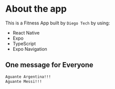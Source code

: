 # About the app

This is a Fitness App built by `Diego Tech` by using:

- React Native
- Expo
- TypeScript
- Expo Navigation

## One message for Everyone

```bash
Aguante Argentina!!!
Aguante Messi!!!
```